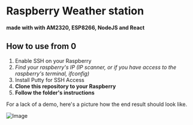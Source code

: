 # Raspberry Weather station
**made with with AM2320, ESP8266, NodeJS and React**

## How to use from 0

1. Enable SSH on your Raspberry
2. *Find your raspberry's IP (IP scanner, or if you have access to the raspberry's terminal, ifconfig)*
3. Install Putty for SSH Access
4. **Clone this repository to your Raspberry**
5. **Follow the folder's instructions**

For a lack of a demo, here's a picture how the end result should look like.

![Image](https://i.imgur.com/qP6kC7U.png)
